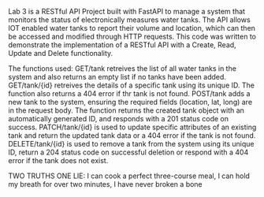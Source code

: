 Lab 3 is a RESTful API Project built with FastAPI to manage a system that monitors the status of electronically measures water tanks. The API allows IOT enabled water tanks to report their volume and location, which can then be accessed and modified through HTTP requests.
This code was written to demonstrate the implementation of a RESTful API with a Create, Read, Update and Delete functionality. 

The functions used: 
GET/tank retreives the list of all water tanks in the system and also returns an empty list if no tanks have been added. 
GET/tank/{id} retreives the details of a specific tank using its unique ID. The function also returns a 404 error if thr tank is not found. 
POST/tank adds a new tank to the system, ensuring the required fields (location, lat, long) are in the request body. The function returns the created tank object with an automatically generated ID, and responds with a 201 status code on success.
PATCH/tank/{id} is used to update specific attributes of an existing tank and return the updated tank data or a 404 error if the tank is not found. 
DELETE/tank/{id} is used to remove a tank from the system using its unique ID, return a 204 status code on successful deletion or respond with a 404 error if the tank does not exist. 

TWO TRUTHS ONE LIE:
I can cook a perfect three-course meal,
I can hold my breath for over two minutes,
I have never broken a bone
